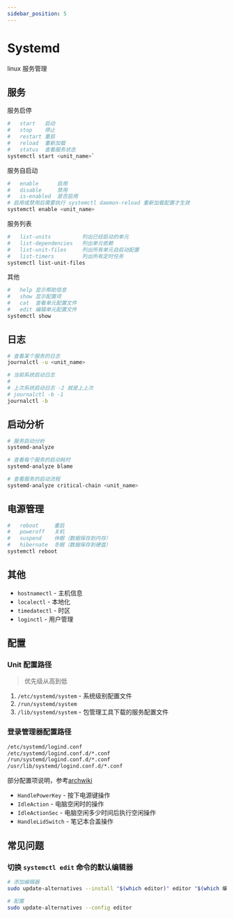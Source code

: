 ```yaml
---
sidebar_position: 5
---
```


# Systemd

linux 服务管理

## 服务

服务启停

```bash
#   start   启动
#   stop    停止
#   restart 重启
#   reload  重新加载
#   status  查看服务状态
systemctl start <unit_name>`
```

服务自启动

```bash
#   enable      启用
#   disable     禁用
#   is-enabled  是否启用
# 启用或禁用后需要执行 systemctl daemon-reload 重新加载配置才生效
systemctl enable <unit_name>
```

服务列表

```bash
#   list-units          列出已经启动的单元
#   list-dependencies   列出单元依赖
#   list-unit-files     列出所有单元自启动配置
#   list-timers         列出所有定时任务
systemctl list-unit-files
```

其他

```bash
#   help 显示帮助信息
#   show 显示配置项
#   cat  查看单元配置文件
#   edit 编辑单元配置文件
systemctl show
```

## 日志

```bash
# 查看某个服务的日志
journalctl -u <unit_name>

# 当前系统启动日志
#
# 上次系统启动日志 -2 就是上上次
# journalctl -b -1
journalctl -b
```

## 启动分析

```bash
# 服务启动分析
systemd-analyze

# 查看每个服务的启动耗时
systemd-analyze blame

# 查看服务的启动流程
systemd-analyze critical-chain <unit_name>
```

## 电源管理

```bash
#   reboot     重启
#   poweroff   关机
#   suspend    休眠（数据保存到内存）
#   hibernate  冬眠（数据保存到硬盘）
systemctl reboot
```

## 其他

* `hostnamectl` - 主机信息
* `localectl` - 本地化
* `timedatectl` - 时区
* `loginctl` - 用户管理

## 配置

### Unit 配置路径

> 优先级从高到低

1. `/etc/systemd/system` - 系统级别配置文件
2. `/run/systemd/system`
3. `/lib/systemd/system` - 包管理工具下载的服务配置文件

### 登录管理器配置路径

```bash
/etc/systemd/logind.conf
/etc/systemd/logind.conf.d/*.conf
/run/systemd/logind.conf.d/*.conf
/usr/lib/systemd/logind.conf.d/*.conf
```

部分配置项说明，参考[archwiki](https://man.archlinux.org/man/logind.conf.5.en)

* `HandlePowerKey` - 按下电源键操作
* `IdleAction` - 电脑空闲时的操作
* `IdleActionSec` - 电脑空闲多少时间后执行空闲操作
* `HandleLidSwitch` - 笔记本合盖操作

## 常见问题

### 切换 `systemctl edit` 命令的默认编辑器

```bash
# 添加编辑器
sudo update-alternatives --install "$(which editor)" editor "$(which 编辑器名称)" 15

# 配置
sudo update-alternatives --config editor
```

